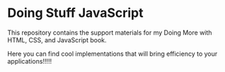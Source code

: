 # Doing Stuff JavaScript
This repository contains the support materials for my Doing More with HTML, CSS, and JavaScript book.


Here you can find cool implementations that will bring efficiency to your applications!!!!!
